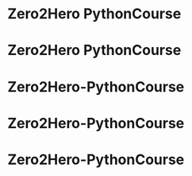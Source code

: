  # Zero2Hero PythonCourse 
 # Zero2Hero PythonCourse 
 # Zero2Hero-PythonCourse 
 # Zero2Hero-PythonCourse 
# Zero2Hero-PythonCourse
